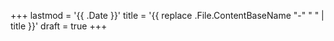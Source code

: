 +++
lastmod = '{{ .Date }}'
title = '{{ replace .File.ContentBaseName "-" " " | title }}'
draft = true
+++
